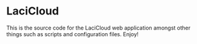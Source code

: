 # LaciCloud
This is the source code for the LaciCloud web application amongst other things such as scripts and configuration files. Enjoy!
